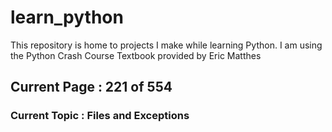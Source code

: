 # learn_python

This repository is home to projects I make while learning Python. I am using the Python Crash Course Textbook provided by Eric Matthes

## Current Page : 221 of 554

### Current Topic : Files and Exceptions
